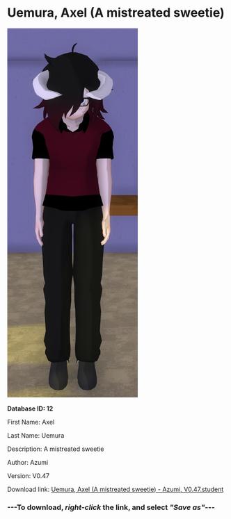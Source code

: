 # Uemura, Axel (A mistreated sweetie)

<img src="https://raw.githubusercontent.com/Arbiter1223/Daigaku-Gurashi-Custom-Students/master/Students/Files/Uemura%2C%20Axel%20(A%20mistreated%20sweetie).png" title="Uemura, Axel (A mistreated sweetie) - Azumi, V0.47">

**Database ID: 12**

First Name: Axel

Last Name: Uemura

Description: A mistreated sweetie

Author: Azumi

Version: V0.47

Download link: <a href="https://raw.githubusercontent.com/Arbiter1223/Daigaku-Gurashi-Custom-Students/master/Students/Files/Uemura%2C%20Axel%20(A%20mistreated%20sweetie)%20-%20Azumi%2C%20V0.47.student">Uemura, Axel (A mistreated sweetie) - Azumi, V0.47.student</a>

### ---**To download, _right-click_ the link, and select _"Save as"_**---
